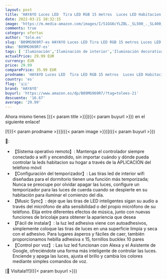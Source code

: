 ```yaml
---
layout: post
title: 'HAYAYO Luces LED  Tira LED RGB 15 metros  Luces LED Habitacion Funciona con Alexa y Google Assistant para Fiesta Bar Techo Decoración'
date: 2022-03-21 10:32:15
image: 'https://m.media-amazon.com/images/I/51GG6cYLZBL._SL500_._SL400_.jpg'
comments: true
category: ofertas
author: 'tole.es'
slug: 'B09MG969R7-es HAYAYO Luces LED Tira LED RGB 15 metros Luces LED...'
sku: 'B09MG969R7-es'
tags: [ 'Iluminación','Iluminación de interior','Iluminación decorativa y para usos específicos de interior','Tiras LED de interior','alexa','hayayo', ]
actualPrice: 29.99 EUR
currency: EUR
price: 29.99
comparePrice: 35.99 EUR
prodname: 'HAYAYO Luces LED  Tira LED RGB 15 metros  Luces LED Habitacion Funciona con Alexa y Google Assistant para Fiesta Bar Techo Decoración'
country: 'es'
flag: '🇪🇸'
brand: 'HAYAYO'
buyurl: 'https://www.amazon.es/dp/B09MG969R7/?tag=tolees-21'
descuento: '16.67'
average: '29.99'
---
```


Ahora mismo tienes [{{< param title >}}]({{< param buyurl >}}) en el siguiente enlace!

[![{{< param prodname >}}]({{< param image >}})]({{< param buyurl >}})

🔎:

- 【Sistema operativo remoto】: Mantenga el controlador siempre conectado a wifi y encendido, sin importar cuándo y dónde pueda controlar la leds habitacion su hogar a través de la APLICACIÓN del teléfono móvil
- 【Configuración del temporizador】: Las tiras led de interior wifi diseñadas para el dormitorio tienen una función más temporizada; Nunca se preocupe por olvidar apagar las luces, configure un temporizador para las luces de cuerda cuando se despierte en su habitación para iluminar el comienzo del día.
- 【Music Sync】: deje que las tiras de LED inteligentes sigan su audio a través del micrófono de alta sensibilidad o del propio micrófono de su teléfono. Elija entre diferentes efectos de música, junto con nuevas funciones de bricolaje para obtener la apariencia que desea
- 【Fácil de instalar】: la luz led adhesiva viene con autoadhesivos, simplemente coloque las tiras de luces en una superficie limpia y seca con el adhesivo. Para lugares ásperos y fáciles de caer, también proporcionamos hebilla adhesiva x 15, tornillos bucklex 10 pares
- 【Control por voz】: Las luz led funcionan con Alexa y el Asistente de Google, ofreciéndote una forma más inteligente de controlar las luces. Enciende y apaga las luces, ajusta el brillo y cambia los colores mediante simples comandos de voz.

[🛒 Visítala!!!]({{< param buyurl >}})
